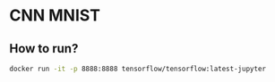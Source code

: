 # CNN MNIST
 
## How to run?
```bash
docker run -it -p 8888:8888 tensorflow/tensorflow:latest-jupyter
```
